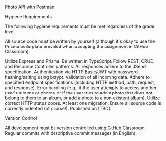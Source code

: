 Photo API with Postman

Hygiene Requirements

The following hygiene requirements must be met regardless of the grade level.

All source code must be written by yourself (although it's okay to use the Prisma boilerplate provided when accepting the assignment in GitHub Classroom).

Utilize Express and Prisma. Be written in TypeScript. Follow REST, CRUD, and Resource Controller patterns. All responses adhere to the JSend specification. Authentication via HTTP Basic/JWT with password hashing/salting using bcrypt. Validation of all incoming data. Adhere to specified endpoint specifications (including HTTP method, path, request, and response). Error handling (e.g., if the user attempts to access another user's albums or photos, or if the user tries to add a photo that does not belong to them to an album, or add a photo to a non-existent album). Utilize correct HTTP status codes. At least one migration. Ensure all source code is correctly indented (of course!). Published on [TBD].

Version Control

All development must be version controlled using GitHub Classroom. Regular commits with descriptive commit messages (in English).